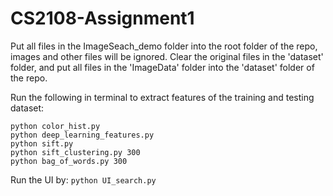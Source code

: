 # CS2108-Assignment1

Put all files in the ImageSeach_demo folder into the root folder of the repo, images and other files will be ignored.
Clear the original files in the 'dataset' folder, and put all files in the 'ImageData' folder into the 'dataset' folder of the repo.

Run the following in terminal to extract features of the training and testing dataset:

```
python color_hist.py
python deep_learning_features.py
python sift.py
python sift_clustering.py 300
python bag_of_words.py 300
```

Run the UI by: `python UI_search.py`